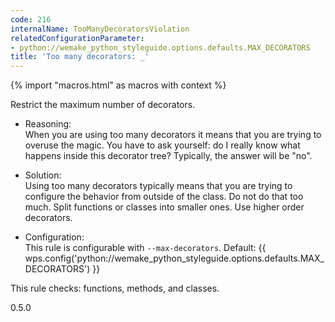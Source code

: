 ```yaml
---
code: 216
internalName: TooManyDecoratorsViolation
relatedConfigurationParameter:
- python://wemake_python_styleguide.options.defaults.MAX_DECORATORS
title: 'Too many decorators: _'
---
```


{% import "macros.html" as macros with context %}

Restrict the maximum number of decorators.

  - Reasoning:  
    When you are using too many decorators it means that you are trying
    to overuse the magic. You have to ask yourself: do I really know
    what happens inside this decorator tree? Typically, the answer will
    be "no".

  - Solution:  
    Using too many decorators typically means that you are trying to
    configure the behavior from outside of the class. Do not do that too
    much. Split functions or classes into smaller ones. Use higher order
    decorators.

  - Configuration:  
    This rule is configurable with `--max-decorators`. Default:
    {{ wps.config('python://wemake_python_styleguide.options.defaults.MAX_DECORATORS') }}

This rule checks: functions, methods, and classes.

<div class="versionadded">

0.5.0

</div>
